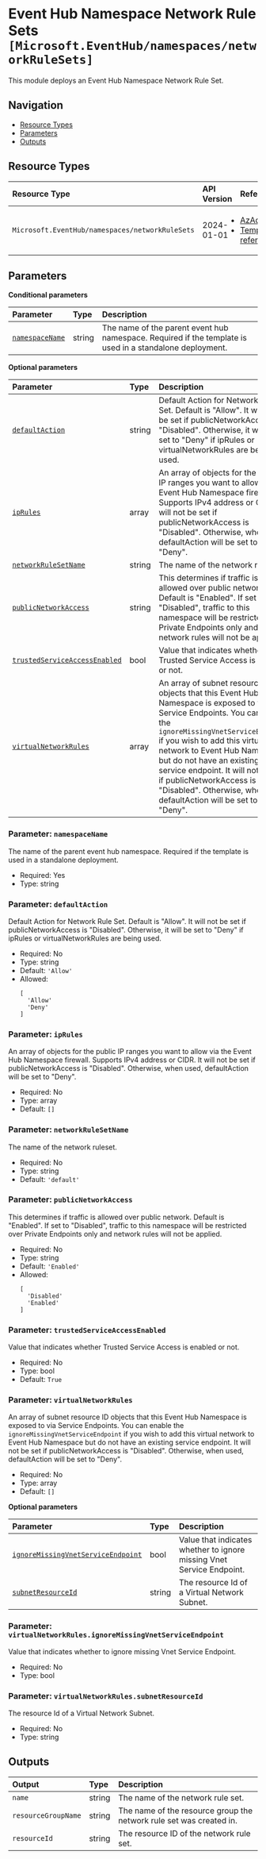 # Event Hub Namespace Network Rule Sets `[Microsoft.EventHub/namespaces/networkRuleSets]`

This module deploys an Event Hub Namespace Network Rule Set.

## Navigation

- [Resource Types](#Resource-Types)
- [Parameters](#Parameters)
- [Outputs](#Outputs)

## Resource Types

| Resource Type | API Version | References |
| :-- | :-- | :-- |
| `Microsoft.EventHub/namespaces/networkRuleSets` | 2024-01-01 | <ul style="padding-left: 0px;"><li>[AzAdvertizer](https://www.azadvertizer.net/azresourcetypes/microsoft.eventhub_namespaces_networkrulesets.html)</li><li>[Template reference](https://learn.microsoft.com/en-us/azure/templates/Microsoft.EventHub/2024-01-01/namespaces/networkRuleSets)</li></ul> |

## Parameters

**Conditional parameters**

| Parameter | Type | Description |
| :-- | :-- | :-- |
| [`namespaceName`](#parameter-namespacename) | string | The name of the parent event hub namespace. Required if the template is used in a standalone deployment. |

**Optional parameters**

| Parameter | Type | Description |
| :-- | :-- | :-- |
| [`defaultAction`](#parameter-defaultaction) | string | Default Action for Network Rule Set. Default is "Allow". It will not be set if publicNetworkAccess is "Disabled". Otherwise, it will be set to "Deny" if ipRules or virtualNetworkRules are being used. |
| [`ipRules`](#parameter-iprules) | array | An array of objects for the public IP ranges you want to allow via the Event Hub Namespace firewall. Supports IPv4 address or CIDR. It will not be set if publicNetworkAccess is "Disabled". Otherwise, when used, defaultAction will be set to "Deny". |
| [`networkRuleSetName`](#parameter-networkrulesetname) | string | The name of the network ruleset. |
| [`publicNetworkAccess`](#parameter-publicnetworkaccess) | string | This determines if traffic is allowed over public network. Default is "Enabled". If set to "Disabled", traffic to this namespace will be restricted over Private Endpoints only and network rules will not be applied. |
| [`trustedServiceAccessEnabled`](#parameter-trustedserviceaccessenabled) | bool | Value that indicates whether Trusted Service Access is enabled or not. |
| [`virtualNetworkRules`](#parameter-virtualnetworkrules) | array | An array of subnet resource ID objects that this Event Hub Namespace is exposed to via Service Endpoints. You can enable the `ignoreMissingVnetServiceEndpoint` if you wish to add this virtual network to Event Hub Namespace but do not have an existing service endpoint. It will not be set if publicNetworkAccess is "Disabled". Otherwise, when used, defaultAction will be set to "Deny". |

### Parameter: `namespaceName`

The name of the parent event hub namespace. Required if the template is used in a standalone deployment.

- Required: Yes
- Type: string

### Parameter: `defaultAction`

Default Action for Network Rule Set. Default is "Allow". It will not be set if publicNetworkAccess is "Disabled". Otherwise, it will be set to "Deny" if ipRules or virtualNetworkRules are being used.

- Required: No
- Type: string
- Default: `'Allow'`
- Allowed:
  ```Bicep
  [
    'Allow'
    'Deny'
  ]
  ```

### Parameter: `ipRules`

An array of objects for the public IP ranges you want to allow via the Event Hub Namespace firewall. Supports IPv4 address or CIDR. It will not be set if publicNetworkAccess is "Disabled". Otherwise, when used, defaultAction will be set to "Deny".

- Required: No
- Type: array
- Default: `[]`

### Parameter: `networkRuleSetName`

The name of the network ruleset.

- Required: No
- Type: string
- Default: `'default'`

### Parameter: `publicNetworkAccess`

This determines if traffic is allowed over public network. Default is "Enabled". If set to "Disabled", traffic to this namespace will be restricted over Private Endpoints only and network rules will not be applied.

- Required: No
- Type: string
- Default: `'Enabled'`
- Allowed:
  ```Bicep
  [
    'Disabled'
    'Enabled'
  ]
  ```

### Parameter: `trustedServiceAccessEnabled`

Value that indicates whether Trusted Service Access is enabled or not.

- Required: No
- Type: bool
- Default: `True`

### Parameter: `virtualNetworkRules`

An array of subnet resource ID objects that this Event Hub Namespace is exposed to via Service Endpoints. You can enable the `ignoreMissingVnetServiceEndpoint` if you wish to add this virtual network to Event Hub Namespace but do not have an existing service endpoint. It will not be set if publicNetworkAccess is "Disabled". Otherwise, when used, defaultAction will be set to "Deny".

- Required: No
- Type: array
- Default: `[]`

**Optional parameters**

| Parameter | Type | Description |
| :-- | :-- | :-- |
| [`ignoreMissingVnetServiceEndpoint`](#parameter-virtualnetworkrulesignoremissingvnetserviceendpoint) | bool | Value that indicates whether to ignore missing Vnet Service Endpoint. |
| [`subnetResourceId`](#parameter-virtualnetworkrulessubnetresourceid) | string | The resource Id of a Virtual Network Subnet. |

### Parameter: `virtualNetworkRules.ignoreMissingVnetServiceEndpoint`

Value that indicates whether to ignore missing Vnet Service Endpoint.

- Required: No
- Type: bool

### Parameter: `virtualNetworkRules.subnetResourceId`

The resource Id of a Virtual Network Subnet.

- Required: No
- Type: string

## Outputs

| Output | Type | Description |
| :-- | :-- | :-- |
| `name` | string | The name of the network rule set. |
| `resourceGroupName` | string | The name of the resource group the network rule set was created in. |
| `resourceId` | string | The resource ID of the network rule set. |

